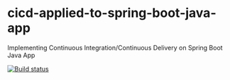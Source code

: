 # cicd-applied-to-spring-boot-java-app
Implementing Continuous Integration/Continuous Delivery on Spring Boot Java App

[![Build status](https://travis-ci.com/vidalglez/cicd-applied-to-spring-boot-java-app.svg)](https://travis-ci.com/vidalglez/cicd-applied-to-spring-boot-java-app)